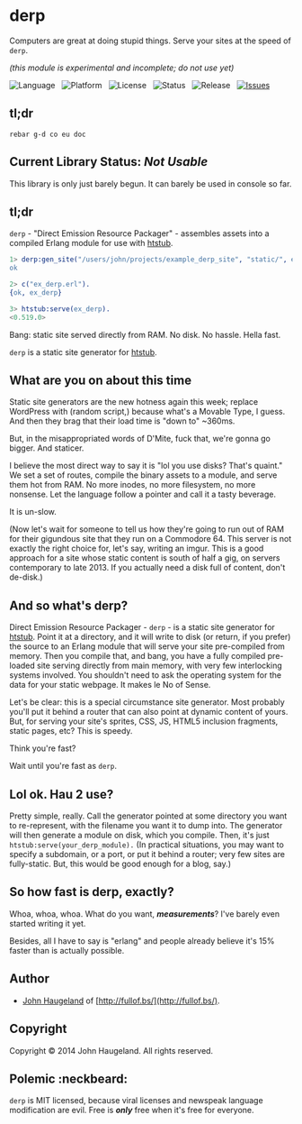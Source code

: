 derp
====

Computers are great at doing stupid things.  Serve your sites at the speed of `derp`.

*(this module is experimental and incomplete; do not use yet)*

![Language](http://img.shields.io/badge/Language-Erlang-000000.svg) &nbsp;
![Platform](http://img.shields.io/badge/Platform-OTP-000000.svg) &nbsp;
![License](http://img.shields.io/badge/License-MIT-000055.svg) &nbsp;
![Status](http://img.shields.io/travis/StoneCypher/derp.svg) &nbsp;
![Release](http://img.shields.io/github/release/StoneCypher/derp.svg) &nbsp;
[![Issues](http://img.shields.io/github/issues/StoneCypher/derp.svg)](https://github.com/StoneCypher/derp/issues)





tl;dr
-----

`rebar g-d co eu doc`





Current Library Status: *Not Usable*
--------------------------------

This library is only just barely begun.  It can barely be used in console so far.





tl;dr
-----

`derp` - "Direct Emission Resource Packager" - assembles assets into a compiled Erlang module for use with [htstub](https://github.com/StoneCypher/htstub/).

```erlang
1> derp:gen_site("/users/john/projects/example_derp_site", "static/", ex_derp).
ok

2> c("ex_derp.erl").
{ok, ex_derp}

3> htstub:serve(ex_derp).
<0.519.0>
```

Bang: static site served directly from RAM.  No disk.  No hassle.  Hella fast.

`derp` is a static site generator for [htstub](https://github.com/StoneCypher/htstub/).




What are you on about this time
-------------------------------

Static site generators are the new hotness again this week; replace WordPress with (random script,) because what's a Movable Type, I guess.  And then they brag that their load time is "down to" ~360ms.

But, in the misappropriated words of D'Mite, fuck that, we're gonna go bigger. And staticer.

I believe the most direct way to say it is "lol you use disks?  That's quaint."  We set a set of routes, compile the binary assets to a module, and serve them hot from RAM.  No more inodes, no more filesystem, no more nonsense.  Let the language follow a pointer and call it a tasty beverage.

It is un-slow.

(Now let's wait for someone to tell us how they're going to run out of RAM for their gigundous site that they run on a Commodore 64.  This server is not exactly the right choice for, let's say, writing an imgur.  This is a good approach for a site whose static content is south of half a gig, on servers contemporary to late 2013.  If you actually need a disk full of content, don't de-disk.)





And so what's derp?
-------------------

Direct Emission Resource Packager - `derp` - is a static site generator for [htstub](https://github.com/StoneCypher/htstub/).  Point it at a directory, and it will write to disk (or return, if you prefer) the source to an Erlang module that will serve your site pre-compiled from memory.  Then you compile that, and bang, you have a fully compiled pre-loaded site serving directly from main memory, with very few interlocking systems involved.  You shouldn't need to ask the operating system for the data for your static webpage.  It makes le No of Sense.

Let's be clear: this is a special circumstance site generator.  Most probably you'll put it behind a router that can also point at dynamic content of yours.  But, for serving your site's sprites, CSS, JS, HTML5 inclusion fragments, static pages, etc?  This is speedy.

Think you're fast?

Wait until you're fast as `derp`.





Lol ok.  Hau 2 use?
-------------------

Pretty simple, really.  Call the generator pointed at some directory you want to re-represent, with the filename you want it to dump into.  The generator will then generate a module on disk, which you compile.  Then, it's just `htstub:serve(your_derp_module).`  (In practical situations, you may want to specify a subdomain, or a port, or put it behind a router; very few sites are fully-static.  But, this would be good enough for a blog, say.)





So how fast is derp, exactly?
-----------------------------

Whoa, whoa, whoa.  What do you want, ***measurements***?  I've barely even started writing it yet.

Besides, all I have to say is "erlang" and people already believe it's 15% faster than is actually possible.





Author
------

* [John Haugeland](mailto:stonecypher@gmail.com) of [http://fullof.bs/](http://fullof.bs/).



Copyright
---------

Copyright &copy; 2014 John Haugeland.  All rights reserved.



Polemic :neckbeard:
-------------------

`derp` is MIT licensed, because viral licenses and newspeak language modification are evil.  Free is ***only*** free when it's free for everyone.
